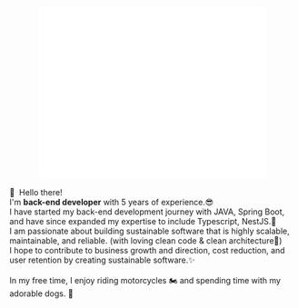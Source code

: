 <div align="center">
  <img src="https://github.com/iambeaukim/iambeaukim/blob/main/github_logo_beau-ezgif.com-resize.gif"/>
</div>

<!-- snake contribution !! -->
<!-- ![snake gif](https://github.com/iambeaukim/iambeaukim/blob/output/github-contribution-grid-snake.svg) -->

<p>
  👋&nbsp; Hello there! <br/>
  I'm <b>back-end developer</b> with 5 years of experience.😎 <br/>
  I have started my back-end development journey with JAVA, Spring Boot, and have since expanded my expertise to include Typescript, NestJS.🚀<br/>
  I am passionate about building sustainable software that is highly scalable, maintainable, and reliable. (with loving clean code & clean architecture💖)<br/>
  I hope to contribute to business growth and direction, cost reduction, and user retention by creating sustainable software.✨
  <br/><br/>
  In my free time, I enjoy riding motorcycles 🏍️ and spending time with my adorable dogs. 🐶<br/>
</p>




